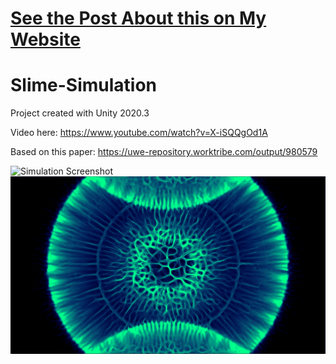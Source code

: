 # [See the Post About this on My Website](https://lucas-fern.tech/2021/06/13/slime-simulation/)

# Slime-Simulation
Project created with Unity 2020.3

Video here: https://www.youtube.com/watch?v=X-iSQQgOd1A

Based on this paper: https://uwe-repository.worktribe.com/output/980579

![Simulation Screenshot](https://raw.githubusercontent.com/SebLague/Images/master/Slime%202.PNG)
![Simulation Screenshot](https://raw.githubusercontent.com/SebLague/Images/master/Slime%201.PNG)
